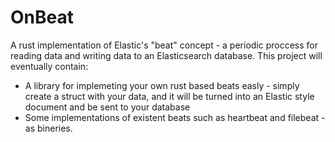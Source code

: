 # OnBeat

A rust implementation of Elastic's "beat" concept - a periodic proccess for reading data and writing data to an Elasticsearch database. 
This project will eventually contain:
- A library for implemeting your own rust based beats easly - simply create a struct with your data, and it will be turned into an Elastic style document and be sent to your database
- Some implementations of existent beats such as heartbeat and filebeat - as bineries.
